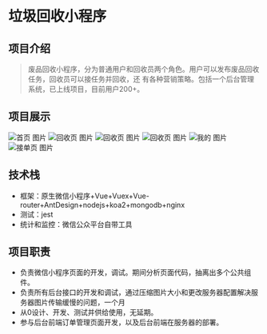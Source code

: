# 垃圾回收小程序
## 项目介绍
> 废品回收小程序，分为普通用户和回收员两个角色。用户可以发布废品回收任务，回收员可以接任务并回收，还
> 有各种营销策略。包括一个后台管理系统，已上线项目，目前用户200+。
## 项目展示
![首页 图片](https://imgtu.com/i/v1ts1g)
![回收页 图片](https://imgtu.com/i/v1tgns)
![回收页 图片](https://imgtu.com/i/v1t6Xj)
![回收页 图片](https://imgtu.com/i/v1tBh8)
![我的 图片](https://imgtu.com/i/v1tr9S)
![接单页 图片](https://imgtu.com/i/v1tycQ)

## 技术栈
+ 框架：原生微信小程序+Vue+Vuex+Vue-router+AntDesign+nodejs+koa2+mongodb+nginx
+ 测试：jest
+ 统计和监控：微信公众平台自带工具

## 项目职责
+ 负责微信小程序页面的开发，调试。期间分析页面代码，抽离出多个公共组件。
+ 负责所有后台接口的开发和调试，通过压缩图片大小和更改服务器配置解决服务器图片传输缓慢的问题，一个月
+ 从0设计、开发、测试并供给使用，无延期。
+ 参与后台前端订单管理页面开发，以及后台前端在服务器的部署。


